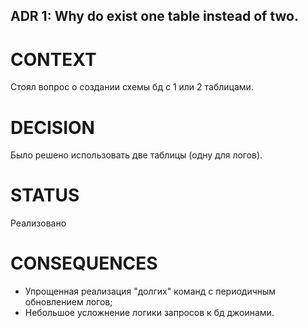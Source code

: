 ## ADR 1: Why do exist one table instead of two. 

# CONTEXT
Стоял вопрос о создании схемы бд с 1 или 2 таблицами.

# DECISION
Было решено использовать две таблицы (одну для логов).

# STATUS
Реализовано

# CONSEQUENCES
- Упрощенная реализация "долгих" команд с периодичным обновлением логов;
- Небольшое усложнение логики запросов к бд джоинами.